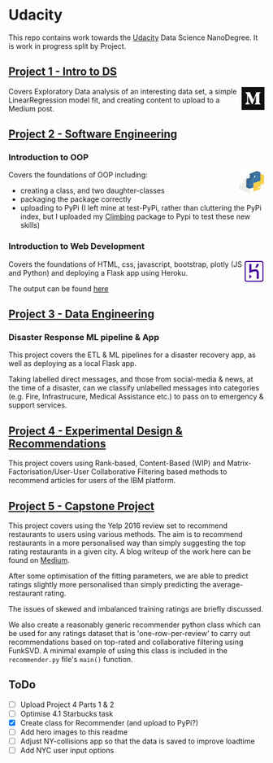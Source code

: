 # Udacity
This repo contains work towards the [Udacity](https://www.udacity.com/) Data Science NanoDegree.  It is work in progress split by Project.

## [Project 1 - Intro to DS](Project_1__Board_Games) 
<a href="https://medium.com/@paulgstubley/bored-games-c31340859bef?source=friends_link&sk=ed9a21aa4b75262a4a46b7dec87a9df6" target="_blank"><img alt="Medium logo" src="images/medium.png" align="right" height="45px"></a> Covers Exploratory Data analysis of an interesting data set, a simple LinearRegression model fit, and creating content to upload to a Medium post.

## [Project 2 - Software Engineering](Project_2__Software_Engineering)
### Introduction to OOP
<a href="https://pypi.org/project/pgs-climbing/" target="_blank"><img alt="PyPi logo" src="images/pypi.png" align="right" height="45px"></a>
Covers the foundations of OOP including:
- creating a class, and two daughter-classes
- packaging the package correctly
- uploading to PyPi (I left mine at test-PyPi, rather than cluttering the PyPi index, but I uploaded my [Climbing](https://github.com/paul-stubley/Climbing) package to Pypi to test these new skills)

### Introduction to Web Development

<a href="https://pgs-ny-collisions.herokuapp.com/" target="_blank"><img alt="Heroku logo" src="images/heroku.jpg" align="right" height="45px"></a>
Covers the foundations of HTML, css, javascript, bootstrap, plotly (JS and Python) and deploying a Flask app using Heroku.

The output can be found [here](https://pgs-worldbank-app.herokuapp.com/)

## [Project 3 - Data Engineering](Project_3__Disaster_Response_Pipeline)

### Disaster Response ML pipeline & App

This project covers the ETL & ML pipelines for a disaster recovery app, as well as deploying as a local Flask app.

Taking labelled direct messages, and those from social-media & news, at the time of a disaster, can we classify unlabelled messages into categories (e.g. Fire, Infrastrucure, Medical Assistance etc.) to pass on to emergency & support services.

## [Project 4 - Experimental Design & Recommendations](Project_4__Recommendation_Engines)

This project covers using Rank-based, Content-Based (WIP) and Matrix-Factorisation/User-User Collaborative Filtering based methods to recommend articles for users of the IBM platform.

## [Project 5 - Capstone Project](Capstone_Project)

This project covers using the Yelp 2016 review set to recommend restaurants to users using various methods.  The aim is to recommend restaurants in a more personalised way than simply suggesting the top rating restaurants in a given city.  A blog writeup of the work here can be found on [Medium](https://medium.com/@paulgstubley/personalised-restaurant-recommendations-using-funksvd-3beff200b01c?source=friends_link&sk=08979761b0ece6de2c965b2880e048f8).

After some optimisation of the fitting parameters, we are able to predict ratings slightly more personalised than simply predicting the average-restaurant rating.

The issues of skewed and imbalanced training ratings are briefly discussed.

We also create a reasonably generic recommender python class which can be used for any ratings dataset that is 'one-row-per-review' to carry out recommendations based on top-rated and collaborative filtering using FunkSVD.  A minimal example of using this class is included in the `recommender.py` file's `main()` function.

## ToDo

- [ ] Upload Project 4 Parts 1 & 2
- [ ] Optimise 4.1 Starbucks task
- [x] Create class for Recommender (and upload to PyPi?)
- [ ] Add hero images to this readme
- [ ] Adjust NY-collisions app so that the data is saved to improve loadtime
- [ ] Add NYC user input options
